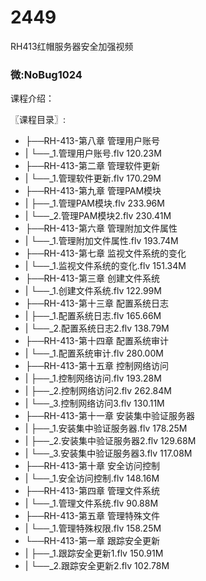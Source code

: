# 2449
RH413红帽服务器安全加强视频
### 微:NoBug1024 


课程介绍：

〖课程目录〗:

- ├──RH-413-第八章 管理用户账号  
- |   └──_1.管理用户账号.flv  120.23M
- ├──RH-413-第二章 管理软件更新  
- |   └──_1.管理软件更新.flv  170.29M
- ├──RH-413-第九章 管理PAM模块  
- |   ├──_1.管理PAM模块.flv  233.96M
- |   └──_2.管理PAM模块2.flv  230.41M
- ├──RH-413-第六章 管理附加文件属性  
- |   └──_1.管理附加文件属性.flv  193.74M
- ├──RH-413-第七章 监视文件系统的变化  
- |   └──_1.监视文件系统的变化.flv  151.34M
- ├──RH-413-第三章 创建文件系统  
- |   └──_1.创建文件系统.flv  122.99M
- ├──RH-413-第十三章 配置系统日志  
- |   ├──_1.配置系统日志.flv  165.66M
- |   └──_2.配置系统日志2.flv  138.79M
- ├──RH-413-第十四章 配置系统审计  
- |   └──_1.配置系统审计.flv  280.00M
- ├──RH-413-第十五章 控制网络访问  
- |   ├──_1.控制网络访问.flv  193.28M
- |   ├──_2.控制网络访问2.flv  262.84M
- |   └──_3.控制网络访问3.flv  130.11M
- ├──RH-413-第十一章 安装集中验证服务器  
- |   ├──_1.安装集中验证服务器.flv  178.25M
- |   ├──_2.安装集中验证服务器2.flv  129.68M
- |   └──_3.安装集中验证服务器3.flv  117.08M
- ├──RH-413-第十章 安全访问控制  
- |   └──_1.安全访问控制.flv  148.16M
- ├──RH-413-第四章 管理文件系统  
- |   └──_1.管理文件系统.flv  90.88M
- ├──RH-413-第五章 管理特殊文件  
- |   └──_1.管理特殊权限.flv  158.25M
- └──RH-413-第一章 跟踪安全更新  
- |   ├──_1.跟踪安全更新1.flv  150.91M
- |   └──_2.跟踪安全更新2.flv  102.78M
